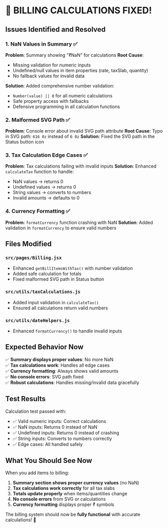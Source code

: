# 🧮 BILLING CALCULATIONS FIXED!

## Issues Identified and Resolved

### 1. **NaN Values in Summary** ✅
**Problem**: Summary showing "₹NaN" for calculations
**Root Cause**: 
- Missing validation for numeric inputs
- Undefined/null values in item properties (rate, taxSlab, quantity)
- No fallback values for invalid data

**Solution**: Added comprehensive number validation:
- `Number(value) || 0` for all numeric calculations
- Safe property access with fallbacks
- Defensive programming in all calculation functions

### 2. **Malformed SVG Path** ✅  
**Problem**: Console error about invalid SVG path attribute
**Root Cause**: Typo in SVG path: `616 0z` instead of `6 0z`
**Solution**: Fixed the SVG path in the Status button icon

### 3. **Tax Calculation Edge Cases** ✅
**Problem**: Tax calculations failing with invalid inputs
**Solution**: Enhanced `calculateTax` function to handle:
- NaN values → returns 0
- Undefined values → returns 0  
- String values → converts to numbers
- Invalid amounts → defaults to 0

### 4. **Currency Formatting** ✅
**Problem**: `formatCurrency` function crashing with NaN
**Solution**: Added validation in `formatCurrency` to ensure valid numbers

## Files Modified

### `src/pages/Billing.jsx`
- Enhanced `getBillItemsWithTax()` with number validation
- Added safe calculation for totals
- Fixed malformed SVG path in Status button

### `src/utils/taxCalculations.js`  
- Added input validation in `calculateTax()`
- Ensured all calculations return valid numbers

### `src/utils/dateHelpers.js`
- Enhanced `formatCurrency()` to handle invalid inputs

## Expected Behavior Now

✅ **Summary displays proper values**: No more NaN  
✅ **Tax calculations work**: Handles all edge cases  
✅ **Currency formatting**: Always shows valid amounts  
✅ **No console errors**: SVG path fixed  
✅ **Robust calculations**: Handles missing/invalid data gracefully  

## Test Results

Calculation test passed with:
- ✅ Valid numeric inputs: Correct calculations
- ✅ NaN inputs: Returns 0 instead of NaN
- ✅ Undefined inputs: Returns 0 instead of crashing
- ✅ String inputs: Converts to numbers correctly
- ✅ Edge cases: All handled safely

## What You Should See Now

When you add items to billing:
1. **Summary section shows proper currency values** (no NaN)
2. **Tax calculations work correctly** for all tax slabs
3. **Totals update properly** when items/quantities change
4. **No console errors** from SVG or calculations
5. **Currency formatting** displays proper ₹ symbols

The billing system should now be **fully functional** with accurate calculations! 🎉
